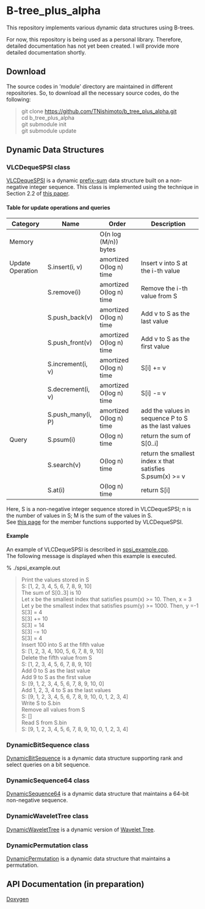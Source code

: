 # B-tree_plus_alpha

This repository implements various dynamic data structures using B-trees. 

For now, this repository is being used as a personal library. Therefore, detailed documentation has not yet been created.
I will provide more detailed documentation shortly.

## Download
The source codes in 'module' directory are maintained in different repositories. 
So, to download all the necessary source codes, do the following:

> git clone https://github.com/TNishimoto/b_tree_plus_alpha.git  
> cd b_tree_plus_alpha  
> git submodule init  
> git submodule update  

## Dynamic Data Structures

### VLCDequeSPSI class

[VLCDequeSPSI](https://github.com/TNishimoto/b_tree_plus_alpha/blob/main/include/prefix_sum/spsi.hpp) is a dynamic [prefix-sum](https://en.wikipedia.org/wiki/Prefix_sum "prefix-sum") data structure built on a non-negative integer sequence. 
This class is implemented using the technique in Section 2.2 of [this paper](https://doi.org/10.1016/j.jda.2018.11.002).

#### Table for update operations and queries

| Category         | Name              | Order                   | Description                                               |
|------------------|-------------------|-------------------------|-----------------------------------------------------------|
| Memory           |                   | O(n log (M/n)) bytes    |                                                           |
| Update Operation | S.insert(i, v)    | amortized O(log n) time | Insert v into S at the i-th value                         |
|                  | S.remove(i)       | amortized O(log n) time | Remove the i-th value from S                              |
|                  | S.push_back(v)    | amortized O(log n) time | Add v to S as the last value                              |
|                  | S.push_front(v)   | amortized O(log n) time | Add v to S as the first value                             |
|                  | S.increment(i, v) | amortized O(log n) time | S[i] += v                                                 |
|                  | S.decrement(i, v) | amortized O(log n) time | S[i] -= v                                                 |
|                  | S.push_many(i, P) | amortized O(log n) time | add the values in sequence P to S as the last values      |
| Query            | S.psum(i)         | O(log n) time           | return the sum of S[0..i]                                 |
|                  | S.search(v)       | O(log n) time           | return the smallest index x that satisfies S.psum(x) >= v |
|                  | S.at(i)           | O(log n) time           | return S[i]                                               |

Here, S is a non-negative integer sequence stored in VLCDequeSPSI; n is the number of values in S; M is the sum of the values in S.  
See [this page](https://tnishimoto.github.io/b_tree_plus_alpha/html/classstool_1_1prefix__sum_1_1_s_p_s_i.html) for the member functions supported by VLCDequeSPSI.

#### Example

An example of VLCDequeSPSI is described in [spsi_example.cpp](https://github.com/TNishimoto/b_tree_plus_alpha/blob/main/examples/spsi_example.cpp).  
The following message is displayed when this example is executed.  

% ./spsi_example.out

> Print the values stored in S  
> S: [1, 2, 3, 4, 5, 6, 7, 8, 9, 10]  
> The sum of S[0..3] is 10  
> Let x be the smallest index that satisfies psum(x) >= 10. Then, x = 3  
> Let y be the smallest index that satisfies psum(y) >= 1000. Then, y =-1  
> S[3] = 4  
> S[3] += 10  
> S[3] = 14  
> S[3] -= 10  
> S[3] = 4  
> Insert 100 into S at the fifth value  
> S: [1, 2, 3, 4, 100, 5, 6, 7, 8, 9, 10]  
> Delete the fifth value from S  
> S: [1, 2, 3, 4, 5, 6, 7, 8, 9, 10]  
> Add 0 to S as the last value  
> Add 9 to S as the first value  
> S: [9, 1, 2, 3, 4, 5, 6, 7, 8, 9, 10, 0]  
> Add 1, 2, 3, 4 to S as the last values  
> S: [9, 1, 2, 3, 4, 5, 6, 7, 8, 9, 10, 0, 1, 2, 3, 4]  
> Write S to S.bin  
> Remove all values from S  
> S: []  
> Read S from S.bin  
> S: [9, 1, 2, 3, 4, 5, 6, 7, 8, 9, 10, 0, 1, 2, 3, 4]  

### DynamicBitSequence class 

[DynamicBitSequence](https://github.com/TNishimoto/b_tree_plus_alpha/blob/main/include/sequence/dynamic_bit_sequence.hpp) is a dynamic data structure supporting rank and select queries on a bit sequence.

### DynamicSequence64 class 

[DynamicSequence64](https://github.com/TNishimoto/b_tree_plus_alpha/blob/main/include/sequence/dynamic_sequence64.hpp) is a dynamic data structure that maintains a 64-bit non-negative sequence.

### DynamicWaveletTree class 

[DynamicWaveletTree](https://github.com/TNishimoto/b_tree_plus_alpha/blob/main/include/sequence/dynamic_wavelet_tree.hpp) is a dynamic version of [Wavelet Tree](https://en.wikipedia.org/wiki/Wavelet_Tree "Wavelet Tree").

### DynamicPermutation class 

[DynamicPermutation](https://github.com/TNishimoto/b_tree_plus_alpha/blob/main/include/permutation/dynamic_permutation.hpp) is a dynamic data structure that maintains a permutation.


## API Documentation (in preparation)

[Doxygen](https://TNishimoto.github.io/b_tree_plus_alpha/html/index.html)

